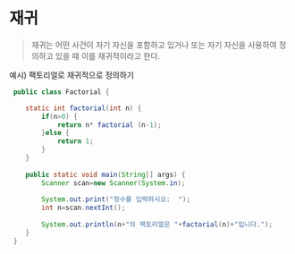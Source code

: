 # 재귀 

> 재귀는 어떤 사건이 자기 자신을 포함하고 있거나 또는 자기 자신을 사용하여 정의하고 있을 때 이를 재귀적이라고 한다.


예시) 팩토리얼로 재귀적으로 정의하기 

```java
 public class Factorial {

	static int factorial(int n) {
		if(n>0) {
			return n* factorial (n-1);
		}else {
			return 1;
		}
	}
 
	public static void main(String[] args) {
		Scanner scan=new Scanner(System.in);
		
		System.out.print("정수를 입력하시오:  ");
		int n=scan.nextInt();
		
		System.out.println(n+"의 팩토리얼은 "+factorial(n)+"입니다.");
	}
 }
```

